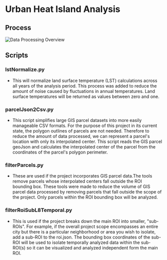 # Urban Heat Island Analysis
## Process
![Data Processing Overview]([https://example.com/path/to/your/image.jpg](https://github.com/KJSloan2/Urban_Heat_Island_Analysis/blob/bfbba0aa3b043a03b0b2b878097bc7c262bd0f8d/00_resources/images/23120700_UHI_dataAnalysisProcess.jpg))
## Scripts

### lstNormalize.py

- This will normalize land surface temperature (LST) calculations across all years of the analysis period. This  process was added to reduce the amount of noise caused by fluctuations in annual temperatures. Land surface temperatures will be returned as values between zero and one.

### parcelJson2Csv.py

- This script simplifies large GIS parcel datasets into more easily manageable CSV formats. For the purpose of this project in its current state, the polygon outlines of parcels are not needed. Therefore to reduce the amount of data processed, we can represent a parcel's location with only its interpolated center. This script reads the GIS parcel geoJson and calculates the interpolated center of the parcel from the coordinates of the parcel's polygon perimeter.

### filterParcels.py

- These are used if the project incorporates GIS parcel data.The tools remove parcels whose interpolated centers fall outside the ROI bounding box. These tools were made to reduce the volume of GIS parcel data processed by removing parcels that fall outside the scope of the project. Only parcels within the ROI bounding box will be analyzed.

### filterRoiSubL8Temporal.py
- This is used if the project breaks down the main ROI into smaller, "sub-ROIs". For example, if the overall project scope encompasses an entire city but there is a particular neighborhood or area you wish to isolate, add a sub-ROI to the roi.json. The bounding box coordinates of the sub-ROI will be used to isolate temporally analyzed data within the sub-ROI(s) so it can be visualized and analyzed independent form the main ROI.




